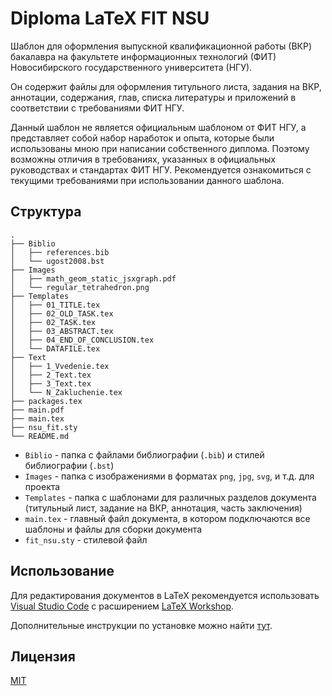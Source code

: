 # Diploma LaTeX FIT NSU

Шаблон для оформления выпускной квалификационной работы (ВКР) бакалавра на факультете информационных технологий (ФИТ) Новосибирского государственного университета (НГУ).

Он содержит файлы для оформления титульного листа, задания на ВКР, аннотации, содержания, глав, списка литературы и приложений в соответствии с требованиями ФИТ НГУ.

Данный шаблон не является официальным шаблоном от ФИТ НГУ, а представляет собой набор наработок и опыта, которые были использованы мною при написании собственного диплома. Поэтому возможны отличия в требованиях, указанных в официальных руководствах и стандартах ФИТ НГУ. Рекомендуется ознакомиться с текущими требованиями при использовании данного шаблона.

## Структура
```
.
├── Biblio
│   ├── references.bib
│   └── ugost2008.bst
├── Images
│   ├── math_geom_static_jsxgraph.pdf
│   └── regular_tetrahedron.png
├── Templates
│   ├── 01_TITLE.tex
│   ├── 02_OLD_TASK.tex
│   ├── 02_TASK.tex
│   ├── 03_ABSTRACT.tex
│   ├── 04_END_OF_CONCLUSION.tex
│   └── DATAFILE.tex
├── Text
│   ├── 1_Vvedenie.tex
│   ├── 2_Text.tex
│   ├── 3_Text.tex
│   └── N_Zakluchenie.tex
├── packages.tex
├── main.pdf
├── main.tex
├── nsu_fit.sty
└── README.md
```

* `Biblio` - папка с файлами библиографии (`.bib`) и стилей библиографии (`.bst`)
* `Images` - папка с изображениями в форматах `png`, `jpg`, `svg`, и т.д. для проекта
* `Templates` - папка с шаблонами для различных разделов документа (титульный лист, задание на ВКР, аннотация, часть заключения)
* `main.tex` - главный файл документа, в котором подключаются все шаблоны и файлы для сборки документа
* `fit_nsu.sty` - стилевой файл


## Использование

Для редактирования документов в LaTeX рекомендуется использовать [Visual Studio Code](https://code.visualstudio.com/) с расширением [LaTeX Workshop](https://marketplace.visualstudio.com/items?itemName=James-Yu.latex-workshop).

Дополнительные инструкции по установке можно найти [тут](https://github.com/James-Yu/LaTeX-Workshop/wiki/Install).

## Лицензия

[MIT](https://opensource.org/license/mit/)
